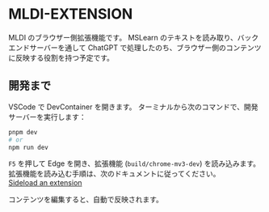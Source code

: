 # MLDI-EXTENSION

MLDI のブラウザー側拡張機能です。
MSLearn のテキストを読み取り、バックエンドサーバーを通して ChatGPT で処理したのち、ブラウザー側のコンテンツに反映する役割を持つ予定です。

## 開発まで

VSCode で DevContainer を開きます。
ターミナルから次のコマンドで、開発サーバーを実行します：

```bash
pnpm dev
# or
npm run dev
```

`F5` を押して Edge を開き、拡張機能 (`build/chrome-mv3-dev`) を読み込みます。
拡張機能を読み込む手順は、次のドキュメントに従ってください。  
[Sideload an extension](https://learn.microsoft.com/en-us/microsoft-edge/extensions-chromium/getting-started/extension-sideloading)

コンテンツを編集すると、自動で反映されます。
